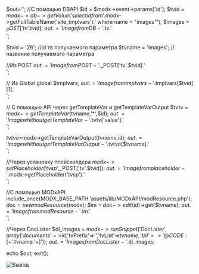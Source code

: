 $out='';
//С помощью DBAPI
$id = $modx->event->params['id'];
$tvid = $modx->db->getValue('select id from '.$modx->getFullTableName('site_tmplvars').' where name = "images"');
$images = $_POST['tv'.$tvid];
$out.='Image from DB - '.$tv.'<br>';

$tvid = '26'; //id тв получаемого параметра
$tvname = 'images'; //название получаемого параметра

//Из POST
$out.='Image from POST - '.$_POST['tv'.$tvid].'<br>';

// Из Global
global $tmplvars;
$out.='Image from tmplvars - '.$tmplvars[$tvid][1].'<br>';

// C помощью API через getTemplateVar и getTemplateVarOutput
$tvtv = $modx->getTemplateVar($tvname,'*',$id);
$out.='Image whith out getTemplateVar - '.$tvtv['value'].'<br>';

$tvtvo =$modx->getTemplateVarOutput($tvname,$id);
$out.='Image whith out getTemplateVarOutput - '.$tvtvo[$tvname].'<br>';

//Через установку плейсхолдера
$modx->setPlaceholder('tvsp',$_POST['tv'.$tvid]);
$out.='Image from placeholder - '.$modx->getPlaceholder('tvsp').'<br>';

//С помощью MODxAPI
include_once(MODX_BASE_PATH.'assets/lib/MODxAPI/modResource.php');
$doc = new modResource($modx);
$im = $doc->edit($id)->get($tvname);
$out.='Image from modResourse - '.$im.'<br>';

//Через DocLister
$dl_images = $modx->runSnippet('DocLister',array('documents'=>$id,'tvPrefix'=>'','tvList'=>$tvname,'tpl'=>'@CODE: [+'.$tvname.'+]'));
$out.='Images from DocLister - '.$dl_images;

echo $out;
exit();

![Вывод](https://github.com/mediakot/docs/blob/master/ru/images/gettv.jpg)

